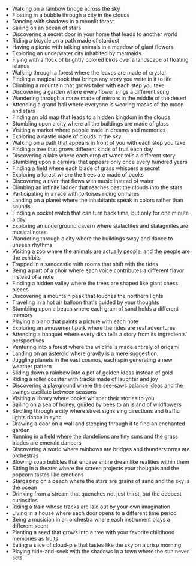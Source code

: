 - Walking on a rainbow bridge across the sky
- Floating in a bubble through a city in the clouds
- Dancing with shadows in a moonlit forest
- Sailing on an ocean of stars
- Discovering a secret door in your home that leads to another world
- Riding a bicycle on a path made of stardust
- Having a picnic with talking animals in a meadow of giant flowers
- Exploring an underwater city inhabited by mermaids
- Flying with a flock of brightly colored birds over a landscape of floating islands
- Walking through a forest where the leaves are made of crystal
- Finding a magical book that brings any story you write in it to life
- Climbing a mountain that grows taller with each step you take
- Discovering a garden where every flower sings a different song
- Wandering through a maze made of mirrors in the middle of the desert
- Attending a grand ball where everyone is wearing masks of the moon and stars
- Finding an old map that leads to a hidden kingdom in the clouds
- Stumbling upon a city where all the buildings are made of glass
- Visiting a market where people trade in dreams and memories
- Exploring a castle made of clouds in the sky
- Walking on a path that appears in front of you with each step you take
- Finding a tree that grows different kinds of fruit each day
- Discovering a lake where each drop of water tells a different story
- Stumbling upon a carnival that appears only once every hundred years
- Finding a field where each blade of grass whispers a secret
- Exploring a forest where the trees are made of books
- Discovering a river that flows with music instead of water
- Climbing an infinite ladder that reaches past the clouds into the stars
- Participating in a race with tortoises riding on hares
- Landing on a planet where the inhabitants speak in colors rather than sounds
- Finding a pocket watch that can turn back time, but only for one minute a day
- Exploring an underground cavern where stalactites and stalagmites are musical notes
- Wandering through a city where the buildings sway and dance to unseen rhythms
- Visiting a zoo where the animals are actually people, and the people are the exhibits
- Trapped in a sandcastle with rooms that shift with the tides
- Being a part of a choir where each voice contributes a different flavor instead of a note
- Finding a hidden valley where the trees are shaped like giant chess pieces
- Discovering a mountain peak that touches the northern lights
- Traveling in a hot air balloon that's guided by your thoughts
- Stumbling upon a beach where each grain of sand holds a different memory
- Playing a piano that paints a picture with each note
- Exploring an amusement park where the rides are real adventures
- Attending a banquet where every dish tells a story from its ingredients' perspectives
- Venturing into a forest where the wildlife is made entirely of origami
- Landing on an asteroid where gravity is a mere suggestion.
- Juggling planets in the vast cosmos, each spin generating a new weather pattern
- Sliding down a rainbow into a pot of golden ideas instead of gold
- Riding a roller coaster with tracks made of laughter and joy
- Discovering a playground where the see-saws balance ideas and the swings oscillate between seasons
- Visiting a library where books whisper their stories to you
- Sailing on a sea of honey, guided by bees to an island of wildflowers
- Strolling through a city where street signs sing directions and traffic lights dance in sync
- Drawing a door on a wall and stepping through it to find an enchanted garden
- Running in a field where the dandelions are tiny suns and the grass blades are emerald dancers
- Discovering a world where rainbows are bridges and thunderstorms are orchestras
- Blowing soap bubbles that encase entire dreamlike realities within them
- Sitting in a theater where the screen projects your thoughts and the popcorn tastes like emotions
- Stargazing on a beach where the stars are grains of sand and the sky is the ocean
- Drinking from a stream that quenches not just thirst, but the deepest curiosities
- Riding a train whose tracks are laid out by your own imagination
- Living in a house where each door opens to a different time period
- Being a musician in an orchestra where each instrument plays a different scent
- Planting a seed that grows into a tree with your favorite childhood memories as fruits
- Eating a slice of cloud-pie that tastes like the sky on a crisp morning
- Playing hide-and-seek with the shadows in a town where the sun never sets.
